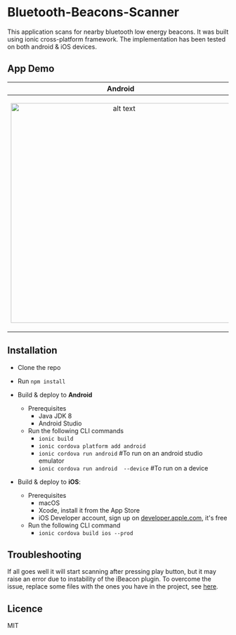 # Bluetooth-Beacons-Scanner
This application scans for nearby bluetooth low energy beacons. It was built using ionic cross-platform framework.  The implementation has been tested on both android & iOS devices.

## App Demo

Android            |  iOS
:-------------------------:|:-------------------------:
|<p align="center"><img src="https://i.imgur.com/nBDRyxf.gif" height="500" alt="alt text" title="demo"></p> |  <p align="center"><img src="https://i.imgur.com/VJXU0xD.gif" height="500" alt="alt text" title="demo"></p>

## Installation
- Clone the repo
- Run `npm install`
- Build & deploy to <b>Android</b>
  - Prerequisites
      - Java JDK 8
      - Android Studio
  - Run the following CLI commands
    - `ionic build`
    - `ionic cordova platform add android`
    - `ionic cordova run android` #To run on an android studio emulator
    - `ionic cordova run android  --device` #To run on a device

- Build & deploy to <b>iOS</b>:
  - Prerequisites
    - macOS
    - Xcode, install it from the App Store
    - iOS Developer account, sign up on [developer.apple.com](https://developer.apple.com/), it's free
  - Run the following CLI command
    - `ionic cordova build ios --prod`

## Troubleshooting
If all goes well it will start scanning after pressing play button, but it may raise an error due to instability of the iBeacon plugin. To overcome the issue, replace some files with the ones you have in the project, see [here](https://github.com/IT-Dan/Ionic4ibeacon/).

## Licence
MIT
